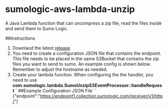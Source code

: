 # sumologic-aws-lambda-unzip
A Java Lambda function that can uncompress a zip file, read the files inside and send them to Sumo Logic.

##Instructions
1. Downlaod the latest [release](https://github.com/frankreno/sumologic-aws-lambda-unzip/releases/tag/1.0.0).
2. You need to create a configuration JSON file that contains the endpoint.  This file needs to be placed in the same S3Bucket that contains the zip files you want to send to sumo.  An example config is shown below.  Remember to adjust the hostname as needed.
3. Create your lambda function.  When configuring the the handler, you need to use **com.sumologic.lambda.SumoUnzipS3EventProcessor::handleRequest**
`
##Example Configuration JSON File
``
{"endpoint":"https://endpoint1.collection.sumologic.com/receiver/v1/http/<YOUR UNIQUE ID HERE>"}
```
